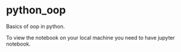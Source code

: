 # python_oop
Basics of oop in python.

To view the notebook on your local machine you need to have jupyter notebook.
